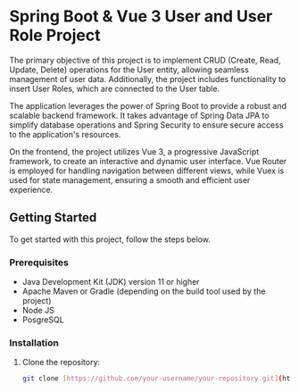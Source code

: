 # Spring Boot & Vue 3 User and User Role Project

The primary objective of this project is to implement CRUD (Create, Read, Update, Delete) operations for the User entity, allowing seamless management of user data. Additionally, the project includes functionality to insert User Roles, which are connected to the User table.

The application leverages the power of Spring Boot to provide a robust and scalable backend framework. It takes advantage of Spring Data JPA to simplify database operations and Spring Security to ensure secure access to the application's resources.

On the frontend, the project utilizes Vue 3, a progressive JavaScript framework, to create an interactive and dynamic user interface. Vue Router is employed for handling navigation between different views, while Vuex is used for state management, ensuring a smooth and efficient user experience.

## Getting Started

To get started with this project, follow the steps below.

### Prerequisites

- Java Development Kit (JDK) version 11 or higher
- Apache Maven or Gradle (depending on the build tool used by the project)
- Node JS
- PosgreSQL

### Installation

1. Clone the repository:

   ```bash
   git clone [https://github.com/your-username/your-repository.git](https://github.com/agungmulia/alfagift-testcode-agungmulia.git)
   ```
